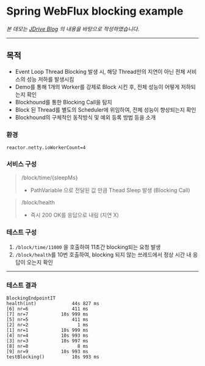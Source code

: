 # Spring WebFlux blocking example
_본 데모는 [JDrive Blog](https://blog.jdriven.com/2020/10/spring-webflux-reactor-meltdown-slow-responses/) 의 내용을 바탕으로 작성하였습니다._
<hr>

## 목적
- Event Loop Thread Blocking 발생 시, 해당 Thread만의 지연이 아닌 전체 서비스의 성능 저하를 발생시킴
- Demo를 통해 1개의 Worker를 강제로 Block 시킨 후, 전체 성능이 어떻게 저하되는지 확인
- Blockhound를 통한 Blocking Call을 탐지
- Block 된 Thread를 별도의 Scheduler에 위임하여, 전체 성능이 향상되는지 확인
- Blockhound의 구체적인 동작방식 및 예외 등록 방법 등을 소개

### 환경
```
reactor.netty.ioWorkerCount=4
```

### 서비스 구성
> /block/time/{sleepMs}<br>
> - PathVariable 으로 전달된 값 만큼 Thead Sleep 발생 (Blocking Call)

> /block/health
> - 즉시 200 OK를 응답으로 내림 (지연 X)

### 테스트 구성
1. ```/block/time/11000``` 을 호출하여 11초간 blocking되는 요청 발생
2. ```/block/health```를 10번 호출하여, blocking 되지 않는 쓰레드에서 정상 시간 내 응답이 오는지 확인

<hr>

### 테스트 결과
```
BlockingEndpointIT
health(int)             44s 827 ms
[6] nr=6                411 ms
[7] nr=7            10s 999 ms
[5] nr=5                411 ms
[2] nr=2                  1 ms
[1] nr=1            10s 999 ms
[4] nr=4            10s 993 ms
[3] nr=3            10s 997 ms
[8] nr=8                  8 ms
[9] nr=9            10s 993 ms
testBlocking()          10s 993 ms
```

